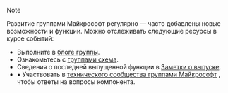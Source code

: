 > [!NOTE]
> Развитие группами Майкрософт регулярно — часто добавлены новые возможности и функции. Можно отслеживать следующие ресурсы в курсе событий:
- Выполните в [блоге группы](https://aka.ms/teamsblog).
- Ознакомьтесь с [группами схема](https://aka.ms/skype2teamsroadmap).
- Сведения о последней выпущенной функции в [Заметки о выпуске](https://support.office.com/article/what-s-new-in-microsoft-teams-d7092a6d-c896-424c-b362-a472d5f105de).
- • Участвовать в [технического сообщества группами Майкрософт](https://aka.ms/TeamsCommunity) , чтобы ответы на вопросы компонента.
